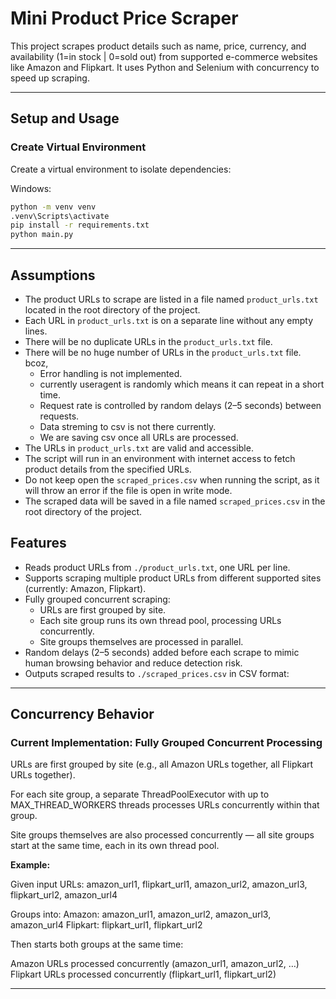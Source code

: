 # Mini Product Price Scraper

This project scrapes product details such as name, price, currency, and availability (1=in stock | 0=sold out) from supported e-commerce websites like Amazon and Flipkart. It uses Python and Selenium with concurrency to speed up scraping.

---

## Setup and Usage

### Create Virtual Environment

Create a virtual environment to isolate dependencies:

Windows:
```bash 
python -m venv venv
.venv\Scripts\activate
pip install -r requirements.txt
python main.py
```

---

## Assumptions
- The product URLs to scrape are listed in a file named `product_urls.txt` located in the root directory of the project.
- Each URL in `product_urls.txt` is on a separate line without any empty lines.
- There will be no duplicate URLs in the `product_urls.txt` file.
- There will be no huge number of URLs in the `product_urls.txt` file. bcoz,
    - Error handling is not implemented.
    - currently useragent is randomly which means it can repeat in a short time.
    - Request rate is controlled by random delays (2–5 seconds) between requests.
    - Data streming to csv is not there currently.
    - We are saving csv once all URLs are processed.
- The URLs in `product_urls.txt` are valid and accessible.
- The script will run in an environment with internet access to fetch product details from the specified URLs.
- Do not keep open the `scraped_prices.csv` when running the script, as it will throw an error if the file is open in write mode.
- The scraped data will be saved in a file named `scraped_prices.csv` in the root directory of the project.



## Features

- Reads product URLs from `./product_urls.txt`, one URL per line.
- Supports scraping multiple product URLs from different supported sites (currently: Amazon, Flipkart).
- Fully grouped concurrent scraping:
  - URLs are first grouped by site.
  - Each site group runs its own thread pool, processing URLs concurrently.
  - Site groups themselves are processed in parallel.
- Random delays (2–5 seconds) added before each scrape to mimic human browsing behavior and reduce detection risk.
- Outputs scraped results to `./scraped_prices.csv` in CSV format:

---

## Concurrency Behavior

### Current Implementation: Fully Grouped Concurrent Processing
URLs are first grouped by site (e.g., all Amazon URLs together, all Flipkart URLs together).

For each site group, a separate ThreadPoolExecutor with up to MAX_THREAD_WORKERS threads processes URLs concurrently within that group.

Site groups themselves are also processed concurrently — all site groups start at the same time, each in its own thread pool.

**Example:**

Given input URLs:
amazon_url1, flipkart_url1, amazon_url2, amazon_url3, flipkart_url2, amazon_url4

Groups into:
Amazon:    amazon_url1, amazon_url2, amazon_url3, amazon_url4
Flipkart:  flipkart_url1, flipkart_url2

Then starts both groups at the same time:

Amazon URLs processed concurrently (amazon_url1, amazon_url2, …)
Flipkart URLs processed concurrently (flipkart_url1, flipkart_url2)

---

